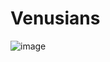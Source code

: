# Venusians
![image](https://github.com/brianbates928/Venusians/assets/124414764/359e9213-ef7a-414f-8f06-2b6b2b4b5b63)
